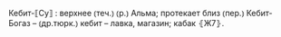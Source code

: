 ---
---

Кебит-⟦Су⟧
: верхнее ⦅теч.⦆ ⦅р.⦆ Альма; протекает близ ⦅пер.⦆ Кебит-Богаз – ⦅др.тюрк.⦆ кебит – лавка, магазин; кабак ⦃Ж7⦄.
